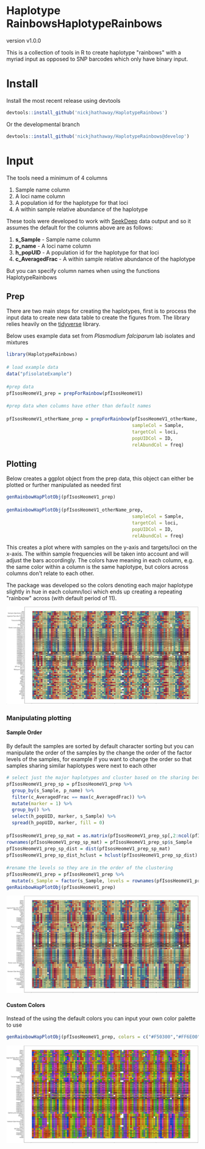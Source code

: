 # Haplotype RainbowsHaplotypeRainbows

version v1.0.0

This is a collection of tools in R to create haplotype "rainbows" with a myriad input as opposed to SNP barcodes which only have binary input. 

# Install  

Install the most recent release using devtools  

```r
devtools::install_github('nickjhathaway/HaplotypeRainbows')
```
Or the developmental branch 

```r
devtools::install_github('nickjhathaway/HaplotypeRainbows@develop')
```

# Input 

The tools need a minimum of 4 columns 

1.  Sample name column
2.  A loci name column 
3.  A population id for the haplotype for that loci
4.  A within sample relative abundance of the haplotype


These tools were developed to work with [SeekDeep](https://github.com/bailey-lab/SeekDeep) data output and so it assumes the default for the columns above are as follows:


1.  **s_Sample** - Sample name column
2.  **p_name** - A loci name column 
3.  **h_popUID** - A population id for the haplotype for that loci
4.  **c_AveragedFrac** - A within sample relative abundance of the haplotype

But you can specify column names when using the functions HaplotypeRainbows

## Prep
There are two main steps for creating the haplotypes, first is to process the input data to create new data table to create the figures from. The library relies heavily on the [tidyverse](https://www.tidyverse.org/) library.  

Below uses example data set from *Plasmodium falciparum* lab isolates and mixtures  
 
```r
library(HaplotypeRainbows)

# load example data 
data("pfisolateExample") 

#prep data 
pfIsosHeomeV1_prep = prepForRainbow(pfIsosHeomeV1)
 
#prep data when columns have other than default names 

pfIsosHeomeV1_otherName_prep = prepForRainbow(pfIsosHeomeV1_otherName,
                                              sampleCol = Sample, 
                                              targetCol = loci, 
                                              popUIDCol = ID, 
                                              relAbundCol = freq)

```

## Plotting  

Below creates a ggplot object from the prep data, this object can either be plotted or further manipulated as needed first  

```r
genRainbowHapPlotObj(pfIsosHeomeV1_prep)

genRainbowHapPlotObj(pfIsosHeomeV1_otherName_prep,
                                              sampleCol = Sample, 
                                              targetCol = loci, 
                                              popUIDCol = ID, 
                                              relAbundCol = freq) 

```

This creates a plot where with samples on the y-axis and targets/loci on the x-axis. The within sample frequencies will be taken into account and will adjust the bars accordingly. The colors have meaning in each column, e.g. the same color within a column is the same haplotype, but colors across columns don't relate to each other. 

The package was developed so the colors denoting each major haplotype slightly in hue in each column/loci which ends up creating a repeating "rainbow" across (with default period of 11). 

![example](images/default_example.png)

### Manipulating plotting  

#### Sample Order 

By default the samples are sorted by default character sorting but you can manipulate the order of the samples by the change the order of the factor levels of the samples, for example if you want to change the order so that samples sharing similar haplotypes were next to each other


```r
# select just the major haplotypes and cluster based on the sharing between
pfIsosHeomeV1_prep_sp = pfIsosHeomeV1_prep %>% 
  group_by(s_Sample, p_name) %>% 
  filter(c_AveragedFrac == max(c_AveragedFrac)) %>% 
  mutate(marker = 1) %>% 
  group_by() %>% 
  select(h_popUID, marker, s_Sample) %>%   
  spread(h_popUID, marker, fill = 0)

pfIsosHeomeV1_prep_sp_mat = as.matrix(pfIsosHeomeV1_prep_sp[,2:ncol(pfIsosHeomeV1_prep_sp)])
rownames(pfIsosHeomeV1_prep_sp_mat) = pfIsosHeomeV1_prep_sp$s_Sample
pfIsosHeomeV1_prep_sp_dist = dist(pfIsosHeomeV1_prep_sp_mat)
pfIsosHeomeV1_prep_sp_dist_hclust = hclust(pfIsosHeomeV1_prep_sp_dist)

#rename the levels so they are in the order of the clustering 
pfIsosHeomeV1_prep = pfIsosHeomeV1_prep %>% 
  mutate(s_Sample = factor(s_Sample, levels = rownames(pfIsosHeomeV1_prep_sp_mat)[pfIsosHeomeV1_prep_sp_dist_hclust$order]))
genRainbowHapPlotObj(pfIsosHeomeV1_prep)

```

![example](images/sorted_default_example.png)

#### Custom Colors  
Instead of the using the default colors you can input your own color palette to use 

```r
genRainbowHapPlotObj(pfIsosHeomeV1_prep, colors = c("#F50300","#FF6E00","#FFEB01","#00CA1E","#0241FE","#FE00D4"))

```

![example](images/sorted_default_example_customColors.png)